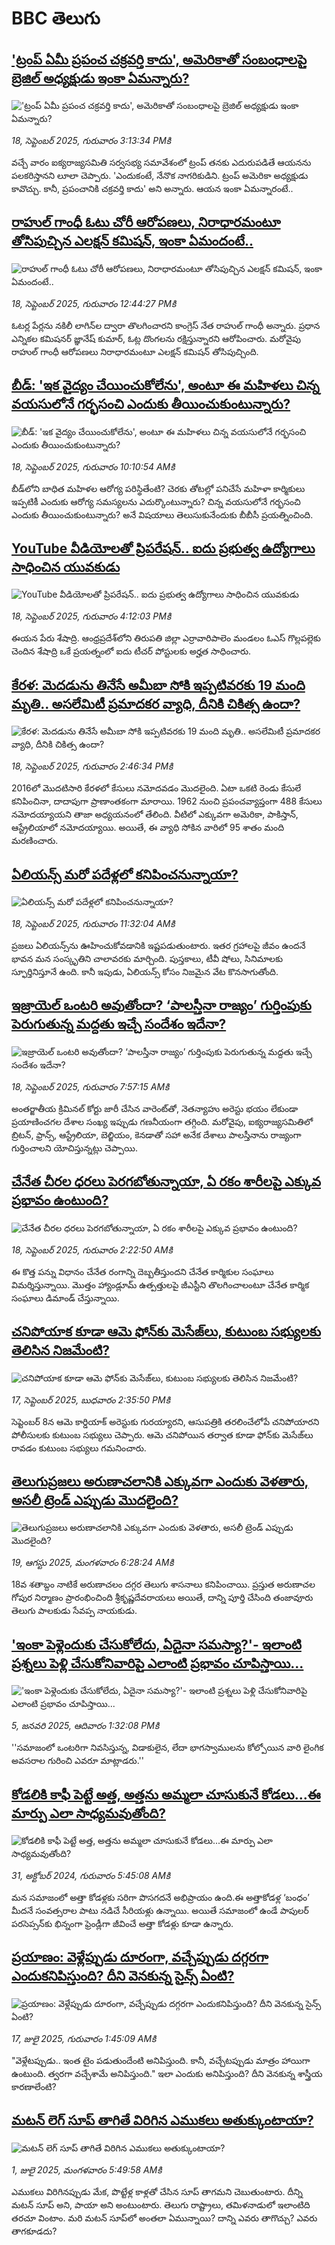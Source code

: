 # BBC తెలుగు## ['ట్రంప్ ఏమీ ప్రపంచ చక్రవర్తి కాదు', అమెరికాతో సంబంధాలపై బ్రెజిల్ అధ్యక్షుడు ఇంకా ఏమన్నారు? ](https://www.bbc.com/telugu/articles/c9dxgz0x4nxo?at_medium=RSS&at_campaign=rss?at_campaign=githubrss)!['ట్రంప్ ఏమీ ప్రపంచ చక్రవర్తి కాదు', అమెరికాతో సంబంధాలపై బ్రెజిల్ అధ్యక్షుడు ఇంకా ఏమన్నారు? ](https://ichef.bbci.co.uk/ace/ws/240/cpsprodpb/d615/live/fe963df0-94a1-11f0-8e88-0f11af0637c1.jpg)_18, సెప్టెంబర్ 2025, గురువారం 3:13:34 PMకి_వచ్చే వారం ఐక్యరాజ్యసమితి సర్వసభ్య సమావేశంలో ట్రంప్‌ తనకు ఎదురుపడితే ఆయనను పలకరిస్తానని లూలా చెప్పారు. 'ఎందుకంటే, నేనొక నాగరికుడిని. ట్రంప్ అమెరికా అధ్యక్షుడు కావొచ్చు. కానీ, ప్రపంచానికి చక్రవర్తి కాదు' అని అన్నారు. ఆయన ఇంకా ఏమన్నారంటే..## [రాహుల్ గాంధీ ఓటు చోరీ ఆరోపణలు, నిరాధారమంటూ తోసిపుచ్చిన ఎలక్షన్ కమిషన్, ఇంకా ఏమందంటే..](https://www.bbc.com/telugu/articles/cgrqx78xeneo?at_medium=RSS&at_campaign=rss?at_campaign=githubrss)![రాహుల్ గాంధీ ఓటు చోరీ ఆరోపణలు, నిరాధారమంటూ తోసిపుచ్చిన ఎలక్షన్ కమిషన్, ఇంకా ఏమందంటే..](https://ichef.bbci.co.uk/ace/ws/240/cpsprodpb/5355/live/efabc770-948c-11f0-a3f2-ebe3b9e0c5e6.jpg)_18, సెప్టెంబర్ 2025, గురువారం 12:44:27 PMకి_ఓటర్ల పేర్లను నకిలీ లాగిన్‌ల ద్వారా తొలగించారని కాంగ్రెస్ నేత రాహుల్ గాంధీ అన్నారు. ప్రధాన ఎన్నికల కమిషనర్ జ్ఞానేష్ కుమార్, ఓట్ల దొంగలను రక్షిస్తున్నారని ఆరోపించారు. మరోవైపు రాహుల్ గాంధీ ఆరోపణలు నిరాధారమంటూ ఎలక్షన్ కమిషన్ తోసిపుచ్చింది.## [బీడ్: 'ఇక వైద్యం చేయించుకోలేను',  అంటూ ఈ మహిళలు చిన్న వయసులోనే గర్భసంచి ఎందుకు తీయించుకుంటున్నారు?](https://www.bbc.com/telugu/articles/cly01nx0ll4o?at_medium=RSS&at_campaign=rss?at_campaign=githubrss)![బీడ్: 'ఇక వైద్యం చేయించుకోలేను',  అంటూ ఈ మహిళలు చిన్న వయసులోనే గర్భసంచి ఎందుకు తీయించుకుంటున్నారు?](https://ichef.bbci.co.uk/ace/standard/240/cpsprodpb/e7e6/live/81b884b0-94aa-11f0-84c8-99de564f0440.jpg)_18, సెప్టెంబర్ 2025, గురువారం 10:10:54 AMకి_బీడ్‌లోని బాధిత మహిళల ఆరోగ్య పరిస్థితేంటి? చెరకు తోటల్లో పనిచేసే మహిళా కార్మికులు ఇప్పటికీ ఎందుకు ఆరోగ్య సమస్యలను ఎదుర్కొంటున్నారు? చిన్న వయసులోనే గర్భసంచి ఎందుకు తీయించుకుంటున్నారు? అనే విషయాలు తెలుసుకునేందుకు బీబీసీ ప్రయత్నించింది.## [YouTube వీడియోలతో ప్రిపరేషన్.. ఐదు ప్రభుత్వ ఉద్యోగాలు సాధించిన యువకుడు](https://www.bbc.com/telugu/articles/cq65meyelg2o?at_medium=RSS&at_campaign=rss?at_campaign=githubrss)![YouTube వీడియోలతో ప్రిపరేషన్.. ఐదు ప్రభుత్వ ఉద్యోగాలు సాధించిన యువకుడు](https://ichef.bbci.co.uk/ace/ws/240/cpsprodpb/5186/live/6d6e7f20-94a8-11f0-84c8-99de564f0440.png)_18, సెప్టెంబర్ 2025, గురువారం 4:12:03 PMకి_ఈయన పేరు శేషాద్రి. ఆంధ్రప్రదేశ్‌లోని తిరుపతి జిల్లా ఎర్రావారిపాలెం మండలం ఓఎస్ గొల్లపల్లెకు చెందిన శేషాద్రి ఒకే ప్రయత్నంలో ఐదు టీచర్ పోస్టులకు అర్హత సాధించారు.## [కేరళ: మెదడును తినేసే అమీబా సోకి ఇప్పటివరకు 19 మంది మృతి.. అసలేమిటీ ప్రమాదకర వ్యాధి, దీనికి చికిత్స ఉందా?](https://www.bbc.com/telugu/articles/c4gjdy7pn0po?at_medium=RSS&at_campaign=rss?at_campaign=githubrss)![కేరళ: మెదడును తినేసే అమీబా సోకి ఇప్పటివరకు 19 మంది మృతి.. అసలేమిటీ ప్రమాదకర వ్యాధి, దీనికి చికిత్స ఉందా?](https://ichef.bbci.co.uk/ace/ws/240/cpsprodpb/e6be/live/02430b90-949d-11f0-ba1c-7d82afe5b321.jpg)_18, సెప్టెంబర్ 2025, గురువారం 2:46:34 PMకి_2016లో మొదటిసారి కేరళలో కేసులు నమోదవడం మొదలైంది. ఏటా ఒకటి రెండు కేసులే కనిపించినా, దాదాపుగా ప్రాణాంతకంగా మారాయి. 1962 నుంచి ప్రపంచవ్యాప్తంగా 488 కేసులు నమోదయ్యాయని తాజా అధ్యయనంలో తేలింది. వీటిలో ఎక్కువగా అమెరికా, పాకిస్తాన్, ఆస్ట్రేలియాలో నమోదయ్యాయి. అయితే, ఈ వ్యాధి సోకిన వారిలో 95 శాతం మంది మరణించారు.## [ఏలియన్స్ మరో పదేళ్లలో కనిపించనున్నాయా?](https://www.bbc.com/telugu/articles/cwyl7kx5gn7o?at_medium=RSS&at_campaign=rss?at_campaign=githubrss)![ఏలియన్స్ మరో పదేళ్లలో కనిపించనున్నాయా?](https://ichef.bbci.co.uk/ace/ws/240/cpsprodpb/ebd7/live/b18702c0-9482-11f0-ad7d-63b0f51784c5.jpg)_18, సెప్టెంబర్ 2025, గురువారం 11:32:04 AMకి_ప్రజలు ఏలియన్స్‌ను ఊహించుకోవడానికి ఇష్టపడుతుంటారు. ఇతర గ్రహాలపై జీవం ఉందనే భావన మన సంస్కృతిని చాలావరకు మార్చింది. పుస్తకాలు, టీవీ షోలు, సినిమాలకు స్ఫూర్తినిస్తూనే ఉంది. కానీ ఇపుడు, ఏలియన్స్‌ కోసం నిజమైన వేట కొనసాగుతోంది.## [ఇజ్రాయెల్‌ ఒంటరి అవుతోందా? ‘పాలస్తీనా రాజ్యం’ గుర్తింపుకు పెరుగుతున్న మద్దతు ఇచ్చే సందేశం ఇదేనా? ](https://www.bbc.com/telugu/articles/czrpy8gklzro?at_medium=RSS&at_campaign=rss?at_campaign=githubrss)![ఇజ్రాయెల్‌ ఒంటరి అవుతోందా? ‘పాలస్తీనా రాజ్యం’ గుర్తింపుకు పెరుగుతున్న మద్దతు ఇచ్చే సందేశం ఇదేనా? ](https://ichef.bbci.co.uk/ace/ws/240/cpsprodpb/d5d7/live/44b8e350-93d5-11f0-9cf6-cbf3e73ce2b9.jpg)_18, సెప్టెంబర్ 2025, గురువారం 7:57:15 AMకి_అంతర్జాతీయ క్రిమినల్ కోర్టు జారీ చేసిన వారెంట్‌తో, నెతన్యాహు అరెస్టు భయం లేకుండా ప్రయాణించగల దేశాల సంఖ్య ఇప్పుడు గణనీయంగా తగ్గింది.
మరోవైపు, ఐక్యరాజ్యసమితిలో బ్రిటన్, ఫ్రాన్స్, ఆస్ట్రేలియా, బెల్జియం, కెనడాతో సహా అనేక దేశాలు పాలస్తీనాను రాజ్యంగా గుర్తించాలని యోచిస్తున్నట్లు చెప్పాయి.## [చేనేత చీరల ధరలు పెరగబోతున్నాయా, ఏ రకం శారీలపై ఎక్కువ ప్రభావం ఉంటుంది?](https://www.bbc.com/telugu/articles/cge2qge0j4wo?at_medium=RSS&at_campaign=rss?at_campaign=githubrss)![చేనేత చీరల ధరలు పెరగబోతున్నాయా, ఏ రకం శారీలపై ఎక్కువ ప్రభావం ఉంటుంది?](https://ichef.bbci.co.uk/ace/ws/240/cpsprodpb/de8c/live/36ce04e0-93f4-11f0-9cf6-cbf3e73ce2b9.jpg)_18, సెప్టెంబర్ 2025, గురువారం 2:22:50 AMకి_ఈ కొత్త పన్ను విధానం చేనేత రంగాన్ని దెబ్బతీస్తుందని చేనేత కార్మికుల సంఘాలు విమర్శిస్తున్నాయి. మొత్తం హ్యాండ్లూమ్ ఉత్పత్తులపై జీఎస్టీని తొలగించాలంటూ చేనేత కార్మిక సంఘాలు డిమాండ్ చేస్తున్నాయి.## [చనిపోయాక కూడా ఆమె ఫోన్‌కు మెసేజ్‌లు, కుటుంబ సభ్యులకు తెలిసిన నిజమేంటి?](https://www.bbc.com/telugu/articles/czx0w107rl7o?at_medium=RSS&at_campaign=rss?at_campaign=githubrss)![చనిపోయాక కూడా ఆమె ఫోన్‌కు మెసేజ్‌లు, కుటుంబ సభ్యులకు తెలిసిన నిజమేంటి?](https://ichef.bbci.co.uk/ace/ws/240/cpsprodpb/f7b2/live/04cd8f70-93cb-11f0-9cf6-cbf3e73ce2b9.jpg)_17, సెప్టెంబర్ 2025, బుధవారం 2:35:50 PMకి_సెప్టెంబర్ 8న ఆమె కార్డియాక్ అరెస్టుకు గురయ్యారని, ఆసుపత్రికి తరలించేలోపే చనిపోయారని పోలీసులకు కుటుంబ సభ్యులు చెప్పారు. ఆమె చనిపోయిన తర్వాత కూడా ఫోన్‌కు మెసేజ్‌లు రావడం కుటుంబ సభ్యులు గమనించారు.## [తెలుగుప్రజలు అరుణాచలానికి ఎక్కువగా ఎందుకు వెళతారు, అసలీ ట్రెండ్ ఎప్పుడు మొదలైంది? ](https://www.bbc.com/telugu/articles/c8jp32zrzxpo?at_medium=RSS&at_campaign=rss?at_campaign=githubrss)![తెలుగుప్రజలు అరుణాచలానికి ఎక్కువగా ఎందుకు వెళతారు, అసలీ ట్రెండ్ ఎప్పుడు మొదలైంది? ](https://ichef.bbci.co.uk/ace/ws/240/cpsprodpb/cf2d/live/01932bf0-7d85-11f0-98a0-956f61945264.jpg)_19, ఆగస్టు 2025, మంగళవారం 6:28:24 AMకి_18వ శతాబ్దం నాటికే అరుణాచలం దగ్గర తెలుగు శాసనాలు కనిపించాయి. ప్రస్తుత అరుణాచల గోపుర నిర్మాణం ప్రారంభించింది శ్రీకృష్ణదేవరాయలు అయితే, దాన్ని పూర్తి చేసింది తంజావూరు తెలుగు పాలకుడు సేవప్ప నాయకుడు.## ['ఇంకా పెళ్లెందుకు చేసుకోలేదు, ఏదైనా సమస్యా?'- ఇలాంటి ప్రశ్నలు పెళ్లి చేసుకోనివారిపై ఎలాంటి ప్రభావం చూపిస్తాయి... ](https://www.bbc.com/telugu/articles/cgq1w3lz7yyo?at_medium=RSS&at_campaign=rss?at_campaign=githubrss)!['ఇంకా పెళ్లెందుకు చేసుకోలేదు, ఏదైనా సమస్యా?'- ఇలాంటి ప్రశ్నలు పెళ్లి చేసుకోనివారిపై ఎలాంటి ప్రభావం చూపిస్తాయి... ](https://ichef.bbci.co.uk/ace/ws/240/cpsprodpb/f6de/live/72c94a60-cb3e-11ef-87df-d575b9a434a4.jpg)_5, జనవరి 2025, ఆదివారం 1:32:08 PMకి_''సమాజంలో ఒంటరిగా నివసిస్తున్న, విడాకులైన, లేదా భాగస్వాములను కోల్పోయిన వారి లైంగిక అవసరాల గురించి ఎవరూ మాట్లాడరు.''## [కోడలికి కాఫీ పెట్టే అత్త, అత్తను అమ్మలా చూసుకునే కోడలు...ఈ మార్పు ఎలా సాధ్యమవుతోంది?](https://www.bbc.com/telugu/articles/c1l41zl8el2o?at_medium=RSS&at_campaign=rss?at_campaign=githubrss)![కోడలికి కాఫీ పెట్టే అత్త, అత్తను అమ్మలా చూసుకునే కోడలు...ఈ మార్పు ఎలా సాధ్యమవుతోంది?](https://ichef.bbci.co.uk/ace/ws/240/cpsprodpb/2b61/live/9176a6d0-8b0e-11ef-a81b-b1eda9741da3.jpg)_31, అక్టోబర్ 2024, గురువారం 5:45:08 AMకి_మన సమాజంలో అత్తా కోడళ్లకు సరిగా పొసగదనే అభిప్రాయం ఉంది.ఈ అత్తాకోడళ్ల ‘బంధం’ మీదనే సంవత్సరాల పాటు నడిచే సీరియళ్లు ఉన్నాయి. అయితే సమాజంలో ఉండే పాపులర్ పరసెప్సన్‌కు భిన్నంగా ఫ్రెండ్లీగా జీవించే అత్తా కోడళ్లు కూడా ఉన్నారు.## [ప్రయాణం: వెళ్లేప్పుడు దూరంగా, వచ్చేప్పుడు దగ్గరగా ఎందుకనిపిస్తుంది? దీని వెనకున్న సైన్స్ ఏంటి?](https://www.bbc.com/telugu/articles/c0l4y727n1jo?at_medium=RSS&at_campaign=rss?at_campaign=githubrss)![ప్రయాణం: వెళ్లేప్పుడు దూరంగా, వచ్చేప్పుడు దగ్గరగా ఎందుకనిపిస్తుంది? దీని వెనకున్న సైన్స్ ఏంటి?](https://ichef.bbci.co.uk/ace/ws/240/cpsprodpb/054c/live/6957c010-62b0-11f0-8e78-11023c48a856.png)_17, జులై 2025, గురువారం 1:45:09 AMకి_"వెళ్లేటప్పుడు.. ఇంత టైం పడుతుందేంటి అనిపిస్తుంది. కానీ, వచ్చేటప్పుడు మాత్రం హాయిగా ఉంటుంది. త్వరగా వచ్చేశామే అనిపిస్తుంది." ఇలా ఎందుకు అనిపిస్తుంది? దీని వెనకున్న శాస్త్రీయ కారణాలేంటి?## [మటన్ లెగ్ సూప్ తాగితే విరిగిన ఎముకలు అతుక్కుంటాయా?](https://www.bbc.com/telugu/articles/c0l4g92j8kzo?at_medium=RSS&at_campaign=rss?at_campaign=githubrss)![మటన్ లెగ్ సూప్ తాగితే విరిగిన ఎముకలు అతుక్కుంటాయా?](https://ichef.bbci.co.uk/ace/ws/240/cpsprodpb/b31e/live/cce532c0-6d41-11f0-9462-bb509dc78127.jpg)_1, జులై 2025, మంగళవారం 5:49:58 AMకి_ఎముకలు విరిగినప్పుడు మేక, పొట్టేళ్ల కాళ్లతో చేసిన సూప్ తాగమని చెబుతుంటారు. దీన్ని మటన్ సూప్ అని, పాయా అని అంటుంటారు. తెలుగు రాష్ట్రాలు, తమిళనాడులో ఇలాంటిది తరచూ వింటాం. మరి మటన్ సూప్‌లో అంతలా ఏమున్నాయి? దాన్ని ఎవరు తాగొచ్చు? ఎవరు తాగకూడదు?
